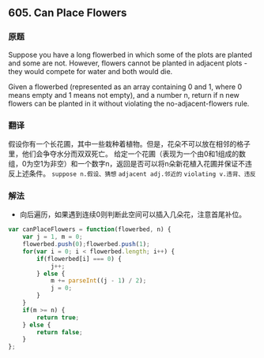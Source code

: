 ## 605. Can Place Flowers
### 原题
Suppose you have a long flowerbed in which some of the plots are planted and some are not. However, flowers cannot be planted in adjacent plots - they would compete for water and both would die.

Given a flowerbed (represented as an array containing 0 and 1, where 0 means empty and 1 means not empty), and a number n, return if n new flowers can be planted in it without violating the no-adjacent-flowers rule.
### 翻译
假设你有一个长花圃，其中一些栽种着植物。但是，花朵不可以放在相邻的格子里，他们会争夺水分而双双死亡。
给定一个花圃（表现为一个由0和1组成的数组，0为空1为非空）和一个数字n，返回是否可以将n朵新花植入花圃并保证不违反上述条件。
`suppose n.假设、猜想`	`adjacent adj.邻近的`  `violating v.违背、违反`
### 解法
- 向后遍历，如果遇到连续0则判断此空间可以插入几朵花，注意首尾补位。
```javascript
var canPlaceFlowers = function(flowerbed, n) {
    var j = 1, m = 0;
    flowerbed.push(0);flowerbed.push(1);
    for(var i = 0; i < flowerbed.length; i++) {
        if(flowerbed[i] === 0) {
            j++;
        } else {
            m += parseInt((j - 1) / 2); 
            j = 0;
        }
    }
    if(m >= n) {
        return true;
    } else {
        return false;
    }
};
```